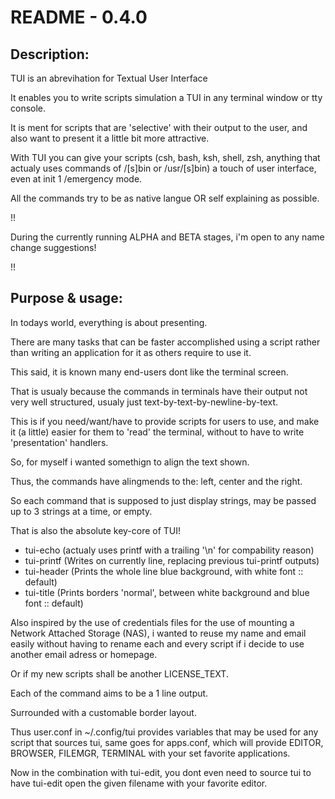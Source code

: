 README - 0.4.0
==============

Description:
------------
TUI is an abrevihation for Textual User Interface

It enables you to write scripts simulation a TUI
in any terminal window or tty console.


It is ment for scripts that are 'selective' with their
output to the user, and also want to present it
a little bit more attractive.


With TUI you can give your scripts (csh, bash, ksh,
shell, zsh, anything that actualy uses commands of /[s]bin or /usr/[s]bin)
a touch of user interface, even at init 1 /emergency mode.


All the commands try to be as native langue OR self explaining as possible.

!!

   During the currently running ALPHA and BETA stages,
   i'm open to any name change suggestions!

!!



Purpose & usage:
------------
In todays world, everything is about presenting.

There are many tasks that can be faster accomplished
using a script rather than writing an application for
it as others require to use it.


This said, it is known many end-users dont like the terminal screen.

That is usualy because the commands in terminals have their
output not very well structured, usualy just text-by-text-by-newline-by-text.


This is if you need/want/have to provide scripts for users to use,
and make it (a little) easier for them to 'read' the terminal,
without to have to write 'presentation' handlers.


So, for myself i wanted somethign to align the text shown.

Thus, the commands have alingmends to the: left, center and the right.

So each command that is supposed to just display strings,
may be passed up to 3 strings at a time, or empty.

That is also the absolute key-core of TUI!
* tui-echo (actualy uses printf with a trailing '\n' for compability reason)
* tui-printf (Writes on currently line, replacing previous tui-printf outputs)
* tui-header (Prints the whole line blue background, with white font :: default)
* tui-title (Prints borders 'normal', between white background and blue font :: default)


Also inspired by the use of credentials files for the use of mounting a Network Attached Storage (NAS),
i wanted to reuse my name and email easily without
having to rename each and every script if i decide to use another email adress or homepage.

Or if my new scripts shall be another LICENSE_TEXT.

Each of the command aims to be a 1 line output.

Surrounded with a customable border layout.

Thus user.conf in ~/.config/tui provides variables that may be used for any script that sources tui,
same goes for apps.conf, which will provide EDITOR, BROWSER, FILEMGR, TERMINAL with your set favorite applications.


Now in the combination with tui-edit, you dont even need to source tui
to have tui-edit open the given filename with your favorite editor.
